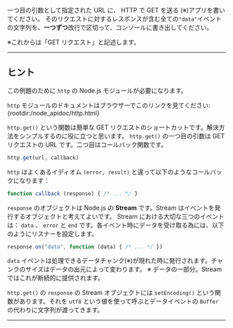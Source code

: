 一つ目の引数として指定された URL に、 HTTP で GET を送る (※)アプリを書いてください。
そのリクエストに対するレスポンスが含む全ての`"data"`イベントの文字列を、**一つずつ**改行で区切って、コンソールに書き出してください。

※これからは「GET リクエスト」と記述します。

----------------------------------------------------------------------
## ヒント

この例題のために `http` の Node.js モジュールが必要になります。

`http` モジュールのドキュメントはブラウザーでこのリンクを見てください:
  {rootdir:/node_apidoc/http.html}

`http.get()` という関数は簡単な GET リクエストのショートカットです。解決方法をシンプルするのに役に立つと思います。 `http.get()` の一つ目の引数は GET リクエストの URL です。二つ目はコールバック関数です。

```js
http.get(url, callback)
```

`http` はよくあるイディオム  `(error, result)` と違って以下のようなコールバックになります：

```js
function callback (response) { /* ... */ }
```

`response` のオブジェクトは Node.js の **Stream** です。Stream はイベントを発行するオブジェクトと考えてよいです。 Stream における大切な三つのイベントは： `data` 、 `error` と `end` です。各イベント時にデータを受け取る為には、以下のようにリスナーを設定します。

```js
response.on("data", function (data) { /* ... */ })
```

`data` イベントは処理できるデータチャンク(※)が現れた時に発行されます。チャンクのサイズはデータの出元によって変わります。
※ データの一部分。Stream ではこれが断続的に提供されます。

`http.get()` の `response` の Stream オブジェクトには `setEncoding()` という関数があります。それを `utf8` という値を使って呼ぶとデータイベントの `Buffer` の代わりに文字列が渡ってきます。

----------------------------------------------------------------------
